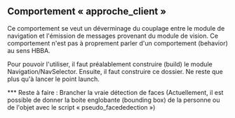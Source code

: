 ## Comportement « approche_client »
Ce comportement se veut un déverminage du couplage entre le module de navigation et l'émission de messages provenant du module de vision. Ce comportement n'est pas à proprement parler d'un comportement (behavior) au sens HBBA.


Pour pouvoir l'utiliser, il faut préalablement construire (build) le module Navigation/NavSelector. Ensuite, il faut construire ce dossier. Ne reste que plus qu'à lancer le point launch.


*** Reste à faire : Brancher la vraie détection de faces (Actuellement, il est possible de donner la boite englobante (bounding box) de la personne ou de l'objet avec le script « pseudo_facededection »)